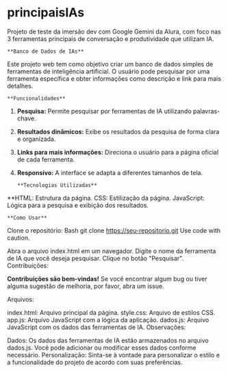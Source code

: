 # principaisIAs
Projeto de teste da imersão dev com Google Gemini da Alura, com foco nas 3 ferramentas principais de conversação e produtividade que utilizam IA.

    **Banco de Dados de IAs**

Este projeto web tem como objetivo criar um banco de dados simples de ferramentas de inteligência artificial. O usuário pode pesquisar por uma ferramenta específica e obter informações como descrição e link para mais detalhes.

    **Funcionalidades**

1. **Pesquisa:** Permite pesquisar por ferramentas de IA utilizando palavras-chave.
2. **Resultados dinâmicos:** Exibe os resultados da pesquisa de forma clara e organizada.
3. **Links para mais informações:**  Direciona o usuário para a página oficial de cada ferramenta.
4. **Responsivo:** A interface se adapta a diferentes tamanhos de tela.

       **Tecnologias Utilizadas**

**HTML: Estrutura da página.
CSS: Estilização da página.
JavaScript: Lógica para a pesquisa e exibição dos resultados.

    **Como Usar**

Clone o repositório:
Bash
git clone https://seu-repositorio.git
Use code with caution.

Abra o arquivo index.html em um navegador.
Digite o nome da ferramenta de IA que você deseja pesquisar.
Clique no botão "Pesquisar".
Contribuições:

**Contribuições são bem-vindas!** Se você encontrar algum bug ou tiver alguma sugestão de melhoria, por favor, abra um issue.

Arquivos:

index.html: Arquivo principal da página.
style.css: Arquivo de estilos CSS.
app.js: Arquivo JavaScript com a lógica da aplicação.
dados.js: Arquivo JavaScript com os dados das ferramentas de IA.
Observações:

Dados: Os dados das ferramentas de IA estão armazenados no arquivo dados.js. Você pode adicionar ou modificar esses dados conforme necessário.
Personalização: Sinta-se à vontade para personalizar o estilo e a funcionalidade do projeto de acordo com suas preferências.
